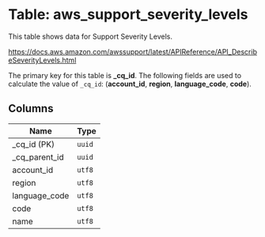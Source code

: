# Table: aws_support_severity_levels

This table shows data for Support Severity Levels.

https://docs.aws.amazon.com/awssupport/latest/APIReference/API_DescribeSeverityLevels.html

The primary key for this table is **_cq_id**.
The following fields are used to calculate the value of `_cq_id`: (**account_id**, **region**, **language_code**, **code**).

## Columns

| Name          | Type          |
| ------------- | ------------- |
|_cq_id (PK)|`uuid`|
|_cq_parent_id|`uuid`|
|account_id|`utf8`|
|region|`utf8`|
|language_code|`utf8`|
|code|`utf8`|
|name|`utf8`|